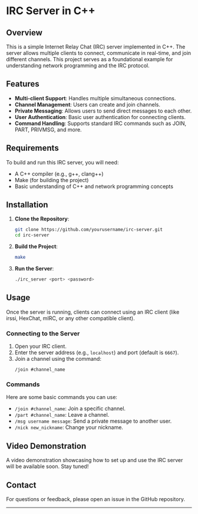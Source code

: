 # IRC Server in C++

## Overview

This is a simple Internet Relay Chat (IRC) server implemented in C++. The server allows multiple clients to connect, communicate in real-time, and join different channels. This project serves as a foundational example for understanding network programming and the IRC protocol.

## Features

- **Multi-client Support**: Handles multiple simultaneous connections.
- **Channel Management**: Users can create and join channels.
- **Private Messaging**: Allows users to send direct messages to each other.
- **User Authentication**: Basic user authentication for connecting clients.
- **Command Handling**: Supports standard IRC commands such as JOIN, PART, PRIVMSG, and more.

## Requirements

To build and run this IRC server, you will need:

- A C++ compiler (e.g., g++, clang++)
- Make (for building the project)
- Basic understanding of C++ and network programming concepts

## Installation

1. **Clone the Repository**:
   ```bash
   git clone https://github.com/yourusername/irc-server.git
   cd irc-server
   ```

2. **Build the Project**:
   ```bash
   make
   ```

3. **Run the Server**:
   ```bash
   ./irc_server <port> <password>
   ```

## Usage

Once the server is running, clients can connect using an IRC client (like irssi, HexChat, mIRC, or any other compatible client). 

### Connecting to the Server

1. Open your IRC client.
2. Enter the server address (e.g., `localhost`) and port (default is `6667`).
3. Join a channel using the command:
   ```
   /join #channel_name
   ```

### Commands

Here are some basic commands you can use:

- `/join #channel_name`: Join a specific channel.
- `/part #channel_name`: Leave a channel.
- `/msg username message`: Send a private message to another user.
- `/nick new_nickname`: Change your nickname.

## Video Demonstration

A video demonstration showcasing how to set up and use the IRC server will be available soon. Stay tuned!

## Contact

For questions or feedback, please open an issue in the GitHub repository.

---
